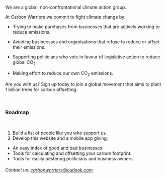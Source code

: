<br>
We are a global, non-confrontational climate action group.

<section class="top-cta" src='/template-signup.html'></section>

At Carbon Warriors we commit to fight climate change by:

 - Trying to make purchases from businesses that are actively working to reduce emissions.

 - Avoiding busineesses and organisations that refuse to reduce or offset their emissions.

 - Supporting politicians who vote in favour of legislative action to reduce global CO<sub>2</sub>

 - Making effort to reduce our own CO<sub>2</sub> emissions.

 Are you with us? Sign up today to join a global movement that aims to plant 1 billion trees for carbon offsetting.

 <section>
    <br>
    <h3 class="sub-header">
        Roadmap
    </h3>
    <br>
 </section>

 1. Build a list of people like you who support us.
 2. Develop this website and a mobile app giving: 
  - An easy index of good and bad businesses.
  - Tools for calculating and offsetting your carbon footprint.
  - Tools for easily pestering politicians and business owners.

<div class="form-box">
    <section src='/template-signup.html'></section>
    <h6>Contact us: <a href="mailto:carbonwarriors@outlook.com">carbonwarriors@outlook.com</a></h6>
</div>
